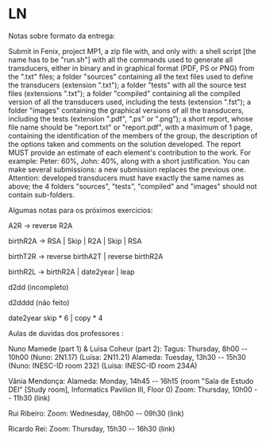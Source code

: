 # LN

Notas sobre formato da entrega: 

Submit in Fenix, project MP1, a zip file with, and only with:
a shell script [the name has to be "run.sh"] with all the commands used to generate all transducers, either in binary and in graphical format (PDF, PS or PNG) from the ".txt" files;
a folder "sources" containing all the text files used to define the transducers (extension ".txt");
a folder "tests" with all the source test files (extensions ".txt");
a folder "compiled" containing all the compiled version of all the transducers used, including the tests (extension ".fst");
a folder "images" containing the graphical versions of all the transducers, including the tests (extension ".pdf", ".ps" or ".png");
a short report, whose file name should be "report.txt" or "report.pdf", with a maximum of 1 page, containing the identification of the members of the group, the description of the options taken and comments on the solution developed. The report MUST provide an estimate of each element's contribution to the work. For example: Peter: 60%, John: 40%, along with a short justification.
You can make several submissions: a new submission replaces the previous one. Attention:
        developed transducers must have exactly the same names as above;
the 4 folders "sources", "tests", "compiled" and "images" should not contain sub-folders.


Algumas notas para os próximos exercicios:

A2R -> reverse R2A

birthR2A -> RSA | Skip | R2A | Skip | RSA

birthT2R -> reverse birthA2T | reverse birthR2A

birthR2L -> birthR2A | date2year | leap

d2dd (incompleto)

d2dddd (não feito)

date2year skip * 6 | copy * 4


Aulas de duvidas dos professores : 

Nuno Mamede (part 1) & Luísa Coheur (part 2):
Tagus: Thursday, 8h00 -- 10h00  (Nuno: 2N1.17) (Luísa: 2N11.21)
Alameda: Tuesday, 13h30 -- 15h30 (Nuno: INESC-ID room 232) (Luísa: INESC-ID room 234A)

Vânia Mendonça:
Alameda: Monday, 14h45 -- 16h15 (room "Sala de Estudo DEI" [Study room], Informatics Pavilion III, Floor 0)
Zoom: Thursday, 10h00 -- 11h30 (link)

Rui Ribeiro:
Zoom: Wednesday, 08h00 -- 09h30 (link)


Ricardo Rei:
Zoom: Thursday, 15h30 -- 16h30 (link)
